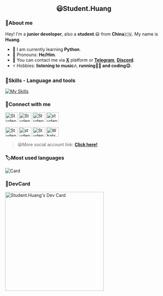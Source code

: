 

<h2 align="center">😃Student.Huang</h2>

### 👋About me

Hey! I'm a **junior developer**, also a **student**.😃 from **China**🇨🇳. My name is **Huang**.
- 🌱 I am currently learning **Python**.
- 🤗 Pronouns: **He/Him**.
- 💬 You can contact me via [**X**](x.com/@Student__Huang) platform or [**Telegram**](t.me/@Student.Huang), [**Discord**](https://discord.com/invite/xCeAQ3RS).
- ⚡ Hobbies: **listening to music🎶**, **running🏃🏻 and coding😉**.

### 🔧Skills - Language and tools
[![My Skills](https://skillicons.dev/icons?i=python,html,css,vscode,pycharm,github,linkedin,discord,vercel,windows,twitter,notion,markdown)](https://skillicons.dev)

### 📌Connect with me

<p align="left">
<a href="https://x.com/Student__Huang" target="blank"><img src="https://upload.wikimedia.org/wikipedia/commons/6/6f/Logo_of_Twitter.svg" height="30" width="40" alt="Student__Huang"></a>
<a href="https://instagram.com/Student.Huang" target="blank"><img src="https://upload.wikimedia.org/wikipedia/commons/9/95/Instagram_logo_2022.svg" height="30" width="40" alt="Student.Huang"></a>
<a href="https://facebook.com/Student.Huang0" target="blank"><img src="https://upload.wikimedia.org/wikipedia/commons/5/51/Facebook_f_logo_%282019%29.svg" height="30" width="40" alt="Student.Huang0"></a>
<a href="https://www.linkedin.com/in/student-huang" target="blank"><img src="https://skillicons.dev/icons?i=linkedin"height="30" width="40" alt="student-huang"></a>
</p>

<p align="left">
<a href="https://t.me/@Student_Huang" target="blank"><img src="https://upload.wikimedia.org/wikipedia/commons/8/83/Telegram_2019_Logo.svg" height="30" width="40" alt="Student_Huang"></a>
  <a href="https://t.me/@Student_Huang" target="blank"><img src="https://www.svgrepo.com/download/353655/discord-icon.svg" height="30" width="40" alt="student.huang"></a>
  <a href="https://m.me/Student.Huang0" target="blank"><img src="https://upload.wikimedia.org/wikipedia/commons/b/be/Facebook_Messenger_logo_2020.svg" height="30" width="40" alt="Student.Huang0"></a>
  <a href="https://www.facebook.com/share/p/WVtsHJHs6RFR3Ry2/?mibextid=qi2Omg" target="blank"><img src="https://upload.wikimedia.org/wikipedia/commons/6/6b/WhatsApp.svg" height="30" width="40" alt="WhatsApp"></a>
</p>

> 😃More social account link: 
> [**Click here!**](bento.me/student-huang)

### 🏷Most used languages
![Card](https://github-readme-stats.vercel.app/api/top-langs/?username=Student-Huang1&hide_title=true&hide_border=true&layout=compact&theme=dracula)

### 🔖DevCard
<a href="https://app.daily.dev/student_huang"><img src="https://api.daily.dev/devcards/v2/oknDsTlL9lpbykfWnxxwQ.png?type=default&r=sgd" width="316" alt="Student.Huang's Dev Card"/></a>

<!--Thanks for watching😄-->

